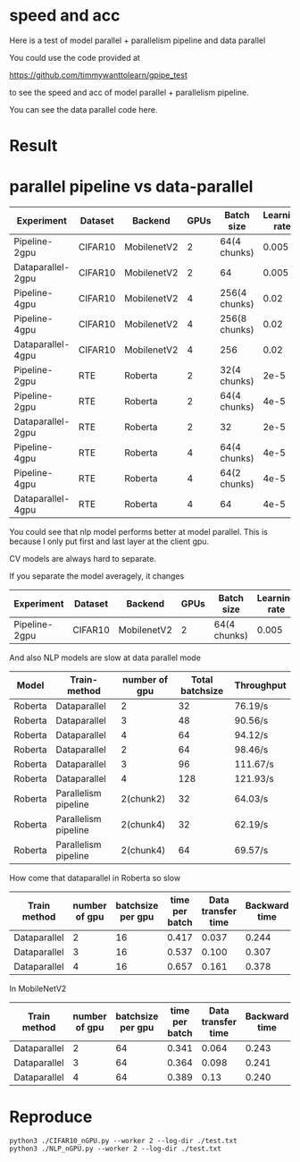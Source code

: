 # speed and acc

Here is a test of model parallel + parallelism pipeline and data parallel

You could use the code provided at

https://github.com/timmywanttolearn/gpipe_test

to see the speed and acc of model parallel + parallelism pipeline.

You can see the data parallel code here.

# Result

#  parallel pipeline vs data-parallel

| Experiment        | Dataset | Backend     | GPUs | Batch size    | Learning rate | Top-1 acc (%) | Throughput | Speed up |
| ----------------- | ------- | ----------- | ---- | ------------- | ------------- | ------------- | ---------- | -------- |
| Pipeline-2gpu     | CIFAR10 | MobilenetV2 | 2    | 64(4 chunks)  | 0.005         | 95.89±0.07    | 228.57/s   | 0.607×   |
| Dataparallel-2gpu | CIFAR10 | MobilenetV2 | 2    | 64            | 0.005         | 95.83±0.04    | 376.47/s   | 1×       |
| Pipeline-4gpu     | CIFAR10 | MobilenetV2 | 4    | 256(4 chunks) | 0.02          | 96.03±0.14    | 400.30/s   | 1.07×    |
| Pipeline-4gpu     | CIFAR10 | MobilenetV2 | 4    | 256(8 chunks) | 0.02          | 96.07±0.05    | 397.30/s   | 1.06×    |
| Dataparallel-4gpu | CIFAR10 | MobilenetV2 | 4    | 256           | 0.02          | 95.94±0.09    | 627.22/s   | 1.66×    |
| Pipeline-2gpu     | RTE     | Roberta     | 2    | 32(4 chunks)  | 2e-5          | 78.59±0.21    | 61.53/s    | 0.80×    |
| Pipeline-2gpu     | RTE     | Roberta     | 2    | 64(4 chunks)  | 4e-5          | 76.56±0.39    | 68.82/s    | 0.90×    |
| Dataparallel-2gpu | RTE     | Roberta     | 2    | 32            | 2e-5          | 79.0±0.27     | 76.19/s    | 1×       |
| Pipeline-4gpu     | RTE     | Roberta     | 4    | 64(4 chunks)  | 4e-5          | 78.17±0.44    | 106.40/s   | 1.40×    |
| Pipeline-4gpu     | RTE     | Roberta     | 4    | 64(2 chunks)  | 4e-5          | 78.15±0.22    | 96.40/s    | 1.01×    |
| Dataparallel-4gpu | RTE     | Roberta     | 4    | 64            | 4e-5          | 77.4±0.21     | 95.53/s    | 1.25×    |

You could see that nlp model performs better at model parallel. This is because I only put first and last layer at the client gpu.

CV models are always hard to separate.

If you separate the model averagely, it changes

| Experiment    | Dataset | Backend     | GPUs | Batch size   | Learning rate | Throughput | Speed up |
| ------------- | ------- | ----------- | ---- | ------------ | ------------- | ---------- | -------- |
| Pipeline-2gpu | CIFAR10 | MobilenetV2 | 2    | 64(4 chunks) | 0.005         | 228.57/s   | 0.851×   |

And also NLP models are slow at data parallel mode

| Model   | Train-method         | number of gpu | Total batchsize | Throughput |
| ------- | -------------------- | ------------- | --------------- | ---------- |
| Roberta | Dataparallel         | 2             | 32              | 76.19/s    |
| Roberta | Dataparallel         | 3             | 48              | 90.56/s    |
| Roberta | Dataparallel         | 4             | 64              | 94.12/s    |
| Roberta | Dataparallel         | 2             | 64              | 98.46/s    |
| Roberta | Dataparallel         | 3             | 96              | 111.67/s   |
| Roberta | Dataparallel         | 4             | 128             | 121.93/s   |
| Roberta | Parallelism pipeline | 2(chunk2)     | 32              | 64.03/s    |
| Roberta | Parallelism pipeline | 2(chunk4)     | 32              | 62.19/s    |
| Roberta | Parallelism pipeline | 2(chunk4)     | 64              | 69.57/s    |

How come that dataparallel in Roberta so slow

| Train method | number of gpu | batchsize per gpu | time per batch | Data transfer time | Backward time |
| ------------ | ------------- | ----------------- | -------------- | ------------------ | ------------- |
| Dataparallel | 2             | 16                | 0.417          | 0.037              | 0.244         |
| Dataparallel | 3             | 16                | 0.537          | 0.100              | 0.307         |
| Dataparallel | 4             | 16                | 0.657          | 0.161              | 0.378         |

In MobileNetV2

| Train method | number of gpu | batchsize per gpu | time per batch | Data transfer time | Backward time |
| ------------ | ------------- | ----------------- | -------------- | ------------------ | ------------- |
| Dataparallel | 2             | 64                | 0.341          | 0.064              | 0.243         |
| Dataparallel | 3             | 64                | 0.364          | 0.098              | 0.241         |
| Dataparallel | 4             | 64                | 0.389          | 0.13               | 0.240         |

# Reproduce

```
python3 ./CIFAR10_nGPU.py --worker 2 --log-dir ./test.txt
python3 ./NLP_nGPU.py --worker 2 --log-dir ./test.txt
```

